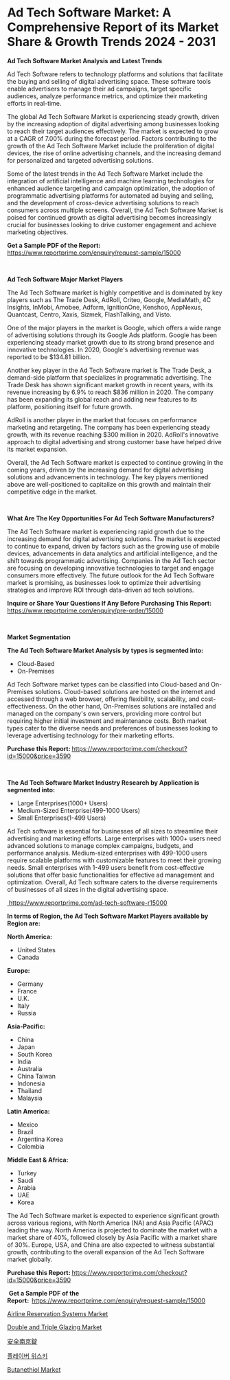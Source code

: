 <p><h1>Ad Tech Software Market: A Comprehensive Report of its Market Share & Growth Trends 2024 - 2031</h1></p><p><strong>Ad Tech Software Market Analysis and Latest Trends</strong></p>
<p><p>Ad Tech Software refers to technology platforms and solutions that facilitate the buying and selling of digital advertising space. These software tools enable advertisers to manage their ad campaigns, target specific audiences, analyze performance metrics, and optimize their marketing efforts in real-time.</p><p>The global Ad Tech Software Market is experiencing steady growth, driven by the increasing adoption of digital advertising among businesses looking to reach their target audiences effectively. The market is expected to grow at a CAGR of 7.00% during the forecast period. Factors contributing to the growth of the Ad Tech Software Market include the proliferation of digital devices, the rise of online advertising channels, and the increasing demand for personalized and targeted advertising solutions.</p><p>Some of the latest trends in the Ad Tech Software Market include the integration of artificial intelligence and machine learning technologies for enhanced audience targeting and campaign optimization, the adoption of programmatic advertising platforms for automated ad buying and selling, and the development of cross-device advertising solutions to reach consumers across multiple screens. Overall, the Ad Tech Software Market is poised for continued growth as digital advertising becomes increasingly crucial for businesses looking to drive customer engagement and achieve marketing objectives.</p></p>
<p><strong>Get a Sample PDF of the Report:&nbsp;</strong> <a href="https://www.reportprime.com/enquiry/request-sample/15000">https://www.reportprime.com/enquiry/request-sample/15000</a></p>
<p>&nbsp;</p>
<p><strong>Ad Tech Software Major Market Players</strong></p>
<p><p>The Ad Tech Software market is highly competitive and is dominated by key players such as The Trade Desk, AdRoll, Criteo, Google, MediaMath, 4C Insights, InMobi, Amobee, Adform, IgnitionOne, Kenshoo, AppNexus, Quantcast, Centro, Xaxis, Sizmek, FlashTalking, and Visto.</p><p>One of the major players in the market is Google, which offers a wide range of advertising solutions through its Google Ads platform. Google has been experiencing steady market growth due to its strong brand presence and innovative technologies. In 2020, Google's advertising revenue was reported to be $134.81 billion.</p><p>Another key player in the Ad Tech Software market is The Trade Desk, a demand-side platform that specializes in programmatic advertising. The Trade Desk has shown significant market growth in recent years, with its revenue increasing by 6.9% to reach $836 million in 2020. The company has been expanding its global reach and adding new features to its platform, positioning itself for future growth.</p><p>AdRoll is another player in the market that focuses on performance marketing and retargeting. The company has been experiencing steady growth, with its revenue reaching $300 million in 2020. AdRoll's innovative approach to digital advertising and strong customer base have helped drive its market expansion.</p><p>Overall, the Ad Tech Software market is expected to continue growing in the coming years, driven by the increasing demand for digital advertising solutions and advancements in technology. The key players mentioned above are well-positioned to capitalize on this growth and maintain their competitive edge in the market.</p></p>
<p>&nbsp;</p>
<p><strong>What Are The Key Opportunities For Ad Tech Software Manufacturers?</strong></p>
<p><p>The Ad Tech Software market is experiencing rapid growth due to the increasing demand for digital advertising solutions. The market is expected to continue to expand, driven by factors such as the growing use of mobile devices, advancements in data analytics and artificial intelligence, and the shift towards programmatic advertising. Companies in the Ad Tech sector are focusing on developing innovative technologies to target and engage consumers more effectively. The future outlook for the Ad Tech Software market is promising, as businesses look to optimize their advertising strategies and improve ROI through data-driven ad tech solutions.</p></p>
<p><strong>Inquire or Share Your Questions If Any Before Purchasing This Report:</strong> <a href="https://www.reportprime.com/enquiry/pre-order/15000">https://www.reportprime.com/enquiry/pre-order/15000</a></p>
<p>&nbsp;</p>
<p><strong>Market Segmentation</strong></p>
<p><strong>The Ad Tech Software Market Analysis by types is segmented into:</strong></p>
<p><ul><li>Cloud-Based</li><li>On-Premises</li></ul></p>
<p><p>Ad Tech Software market types can be classified into Cloud-based and On-Premises solutions. Cloud-based solutions are hosted on the internet and accessed through a web browser, offering flexibility, scalability, and cost-effectiveness. On the other hand, On-Premises solutions are installed and managed on the company's own servers, providing more control but requiring higher initial investment and maintenance costs. Both market types cater to the diverse needs and preferences of businesses looking to leverage advertising technology for their marketing efforts.</p></p>
<p><strong>Purchase this Report:&nbsp;</strong><a href="https://www.reportprime.com/checkout?id=15000&price=3590">https://www.reportprime.com/checkout?id=15000&price=3590</a></p>
<p>&nbsp;</p>
<p><strong>The Ad Tech Software Market Industry Research by Application is segmented into:</strong></p>
<p><ul><li>Large Enterprises(1000+ Users)</li><li>Medium-Sized Enterprise(499-1000 Users)</li><li>Small Enterprises(1-499 Users)</li></ul></p>
<p><p>Ad Tech software is essential for businesses of all sizes to streamline their advertising and marketing efforts. Large enterprises with 1000+ users need advanced solutions to manage complex campaigns, budgets, and performance analysis. Medium-sized enterprises with 499-1000 users require scalable platforms with customizable features to meet their growing needs. Small enterprises with 1-499 users benefit from cost-effective solutions that offer basic functionalities for effective ad management and optimization. Overall, Ad Tech software caters to the diverse requirements of businesses of all sizes in the digital advertising space.</p></p>
<p><a href="https://www.reportprime.com/ad-tech-software-r15000">&nbsp;https://www.reportprime.com/ad-tech-software-r15000</a></p>
<p><strong>In terms of Region, the Ad Tech Software Market Players available by Region are:</strong></p>
<p>
    <p> <strong> North America: </strong>
        <ul>
            <li>United States</li>
            <li>Canada</li>
        </ul>
        </p> 
    <p> <strong> Europe: </strong>
        <ul>
            <li>Germany</li>
            <li>France</li>
            <li>U.K.</li>
            <li>Italy</li>
            <li>Russia</li>
        </ul>
        </p> 
    <p> <strong> Asia-Pacific: </strong>
        <ul>
            <li>China</li>
            <li>Japan</li>
            <li>South Korea</li>
            <li>India</li>
            <li>Australia</li>
            <li>China Taiwan</li>
            <li>Indonesia</li>
            <li>Thailand</li>
            <li>Malaysia</li>
        </ul>
        </p> 
    <p> <strong> Latin America: </strong>
        <ul>
            <li>Mexico</li>
            <li>Brazil</li>
            <li>Argentina Korea</li>
            <li>Colombia</li>
        </ul>
        </p> 
    <p> <strong> Middle East & Africa: </strong>
        <ul>
            <li>Turkey</li>
            <li>Saudi</li>
            <li>Arabia</li>
            <li>UAE</li>
            <li>Korea</li>
        </ul>
    </p>
    </p>
<p><p>The Ad Tech Software market is expected to experience significant growth across various regions, with North America (NA) and Asia Pacific (APAC) leading the way. North America is projected to dominate the market with a market share of 40%, followed closely by Asia Pacific with a market share of 30%. Europe, USA, and China are also expected to witness substantial growth, contributing to the overall expansion of the Ad Tech Software market globally.</p></p>
<p><strong>Purchase this Report: </strong><a href="https://www.reportprime.com/checkout?id=15000&price=3590">https://www.reportprime.com/checkout?id=15000&price=3590</a></p>
<p>&nbsp;<strong>Get a Sample PDF of the Report:&nbsp;&nbsp;</strong><a href="https://www.reportprime.com/enquiry/request-sample/15000">https://www.reportprime.com/enquiry/request-sample/15000</a></p>
<p><strong></strong></p>
<p><p><a href="https://github.com/changoleonlaverguenzanoexiste/Market-Research-Report-List-2/blob/main/airline-reservation-systems-market.md">Airline Reservation Systems Market</a></p><p><a href="https://www.linkedin.com/pulse/double-triple-glazing-market-research-report-reveals-latest-nythe?trackingId=B3QqHPomJkxS3U0HYIDZfA%3D%3D">Double and Triple Glazing Market</a></p><p><a href="https://github.com/luffiazaza/Market-Research-Report-List-1/blob/main/104339625758.md">安全南京錠</a></p><p><a href="https://github.com/PhilToryphy7876567/Market-Research-Report-List-1/blob/main/150006923373.md">플레이버 위스키</a></p><p><a href="https://www.linkedin.com/pulse/butanethiol-market-offers-provide-insightful-data-time-period-jsohe?trackingId=le3jxRulpADtzjGHggE1kw%3D%3D">Butanethiol Market</a></p></p>